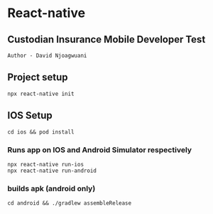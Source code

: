 # React-native

## Custodian Insurance Mobile Developer Test
```
Author - David Njoagwuani
```
## Project setup
```
npx react-native init
```
## IOS Setup
```
cd ios && pod install
```
### Runs app on IOS and Android Simulator respectively
```
npx react-native run-ios
npx react-native run-android
```


### builds apk (android only)
```
cd android && ./gradlew assembleRelease
```



